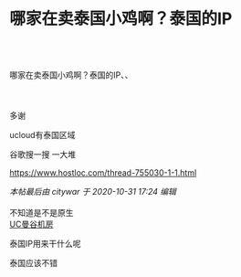 # 哪家在卖泰国小鸡啊？泰国的IP


<br />
<br />
<br />
哪家在卖泰国小鸡啊？泰国的IP、、<br />
<br />
<br />
<br />
多谢

ucloud有泰国区域<img src="static/image/smiley/yct/007.gif" smilieid="46" border="0" alt="" />

谷歌搜一搜 一大堆

https://www.hostloc.com/thread-755030-1-1.html

<i class="pstatus"> 本帖最后由 citywar 于 2020-10-31 17:24 编辑 </i><br />
<br />
不知道是不是原生<br />
<a href="https://www.ucloud.cn/site/global.html?invitation_code=C1x1A6748E5E667#taiguo" target="_blank">UC曼谷机房</a> 

泰国IP用来干什么呢

泰国应该不错
